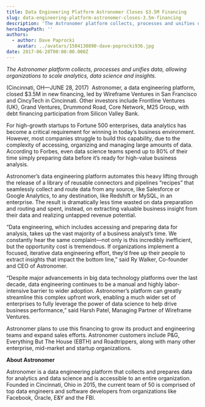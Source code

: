 ```yaml
---
title: Data Engineering Platform Astronomer Closes $3.5M Financing
slug: data-engineering-platform-astronomer-closes-3.5m-financing
description: 'The Astronomer platform collects, processes and unifies data, allowing organizations to scale analytics, data science and insights.'
heroImagePath: ''
authors:
  - author: Dave Paprocki
    avatar: ../avatars/1504130890-dave-poprocki936.jpg
date: 2017-06-28T00:00:00.000Z
---
```


_The Astronomer platform collects, processes and unifies data, allowing organizations to scale analytics, data science and insights._

(Cincinnati, OH—JUNE 28, 2017) &nbsp;Astronomer, a data engineering platform, closed $3.5M in new financing, led by Wireframe Ventures in San Francisco and CincyTech in Cincinnati. Other investors include Frontline Ventures (UK), Grand Ventures, Drummond Road, Core Network, M25 Group, with debt financing participation from Silicon Valley Bank.

For high-growth startups to Fortune 500 enterprises, data analytics has become a critical requirement for winning in today’s business environment. However, most companies struggle to build this capability, due to the complexity of accessing, organizing and managing large amounts of data. According to Forbes, even data science teams spend up to 80% of their time simply preparing data before it’s ready for high-value business analysis.

Astronomer’s data engineering platform automates this heavy lifting through the release of a library of reusable connectors and pipelines “recipes” that seamlessly collect and route data from any source, like Salesforce or Google Analytics, to any destination, like Redshift or MySQL, in an enterprise. The result is dramatically less time wasted on data preparation and routing and spent, instead, on extracting valuable business insight from their data and realizing untapped revenue potential.

“Data engineering, which includes accessing and preparing data for analysis, takes up the vast majority of a business analyst’s time. We constantly hear the same complaint—not only is this incredibly inefficient, but the opportunity cost is tremendous. If organizations implement a focused, iterative data engineering effort, they’d free up their people to extract insights that impact the bottom line,” said Ry Walker, Co-founder and CEO of Astronomer.

“Despite major advancements in big data technology platforms over the last decade, data engineering continues to be a manual and highly labor-intensive barrier to wider adoption. Astronomer’s platform can greatly streamline this complex upfront work, enabling a much wider set of enterprises to fully leverage the power of data science to help drive business performance,” said Harsh Patel, Managing Partner of Wireframe Ventures.

Astronomer plans to use this financing to grow its product and engineering teams and expand sales efforts. Astronomer customers include P&G, Everything But The House (EBTH) and Roadtrippers, along with many other enterprise, mid-market and startup organizations.

**About Astronomer**

Astronomer is a data engineering platform that collects and prepares data for analytics and data science and is accessible to an entire organization. Founded in Cincinnati, Ohio in 2015, the current team of 50 is comprised of top data engineers and software developers from organizations like Facebook, Oracle, E&Y and the FBI.

